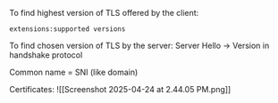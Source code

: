 To find highest version of TLS offered by the client:
```
extensions:supported versions
```

To find chosen version of TLS by the server:
Server Hello -> Version in handshake protocol 

Common name = SNI (like domain)

Certificates:
![[Screenshot 2025-04-24 at 2.44.05 PM.png]]